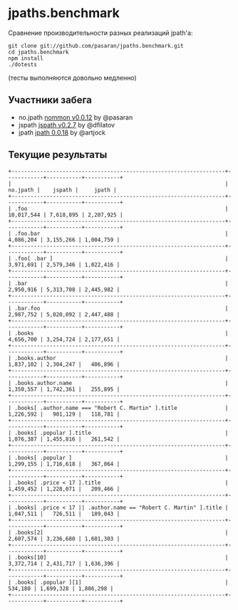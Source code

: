 jpaths.benchmark
================

Сравнение производительности разных реализаций jpath'а:

    git clone git://github.com/pasaran/jpaths.benchmark.git
    cd jpaths.benchmark
    npm install
    ./dotests

(тесты выполняются довольно медленно)

Участники забега
----------------

  * no.jpath [nommon v0.0.12](https://github.com/pasaran/nommon) by @pasaran
  * jspath [jspath v0.2.7](https://github.com/dfilatov/jspath) by @dfilatov
  * jpath [jpath 0.0.18](https://github.com/artjock/jpath) by @artjock


Текущие результаты
------------------

    +-------------------------------------------------------------------+------------+-----------+-----------+
    |                                                                   |   no.jpath |    jspath |     jpath |
    +-------------------------------------------------------------------+------------+-----------+-----------+
    | .foo                                                              | 10,017,544 | 7,618,895 | 2,207,925 |
    +-------------------------------------------------------------------+------------+-----------+-----------+
    | .foo.bar                                                          |  4,086,204 | 3,155,266 | 1,004,759 |
    +-------------------------------------------------------------------+------------+-----------+-----------+
    | .foo[ .bar ]                                                      |  3,971,691 | 2,579,346 | 1,022,416 |
    +-------------------------------------------------------------------+------------+-----------+-----------+
    | .bar                                                              |  2,950,916 | 5,313,708 | 2,445,982 |
    +-------------------------------------------------------------------+------------+-----------+-----------+
    | .bar.foo                                                          |  2,987,752 | 5,020,092 | 2,447,488 |
    +-------------------------------------------------------------------+------------+-----------+-----------+
    | .books                                                            |  4,656,700 | 3,254,724 | 2,177,651 |
    +-------------------------------------------------------------------+------------+-----------+-----------+
    | .books.author                                                     |  1,837,102 | 2,304,247 |   406,896 |
    +-------------------------------------------------------------------+------------+-----------+-----------+
    | .books.author.name                                                |  1,350,557 | 1,742,361 |   255,895 |
    +-------------------------------------------------------------------+------------+-----------+-----------+
    | .books[ .author.name === "Robert C. Martin" ].title               |  1,226,592 |   901,129 |   118,781 |
    +-------------------------------------------------------------------+------------+-----------+-----------+
    | .books[ .popular ].title                                          |  1,076,387 | 1,455,816 |   261,542 |
    +-------------------------------------------------------------------+------------+-----------+-----------+
    | .books[ .popular ]                                                |  1,299,155 | 1,716,618 |   367,064 |
    +-------------------------------------------------------------------+------------+-----------+-----------+
    | .books[ .price < 17 ].title                                       |  1,459,452 | 1,228,071 |   209,466 |
    +-------------------------------------------------------------------+------------+-----------+-----------+
    | .books[ .price < 17 || .author.name == "Robert C. Martin" ].title |  1,047,511 |   726,511 |   189,043 |
    +-------------------------------------------------------------------+------------+-----------+-----------+
    | .books[2]                                                         |  2,607,574 | 3,236,680 | 1,601,303 |
    +-------------------------------------------------------------------+------------+-----------+-----------+
    | .books[10]                                                        |  3,372,714 | 2,431,717 | 1,636,396 |
    +-------------------------------------------------------------------+------------+-----------+-----------+
    | .books[ .popular ][1]                                             |    534,180 | 1,699,328 | 1,886,298 |
    +-------------------------------------------------------------------+------------+-----------+-----------+

